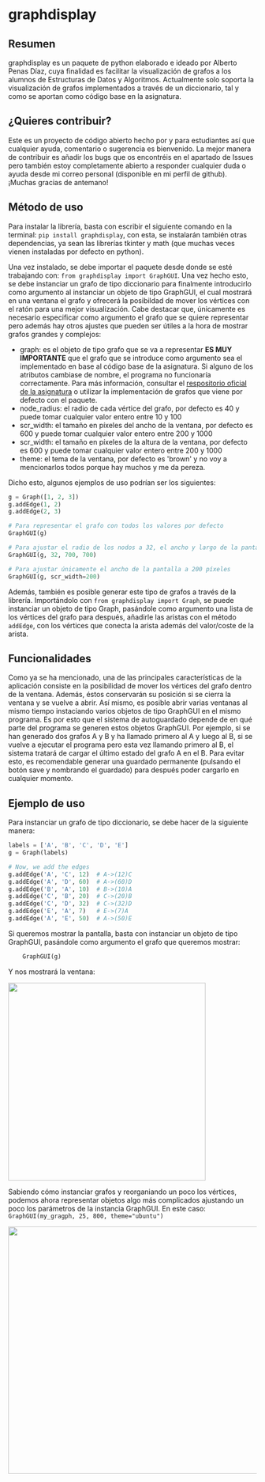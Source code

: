 # graphdisplay

## Resumen

graphdisplay es un paquete de python elaborado e ideado por Alberto Penas Díaz, cuya finalidad es facilitar la visualización de grafos a los alumnos de Estructuras de Datos y Algoritmos. 
Actualmente solo soporta la visualización de grafos implementados a través de un diccionario, tal y como se aportan como código base en la asignatura. 

## ¿Quieres contribuir?

Este es un proyecto de código abierto hecho por y para estudiantes así que cualquier ayuda, comentario o sugerencia es bienvenido. La mejor manera de contribuir es añadir los bugs que os encontréis 
en el apartado de Issues pero también estoy completamente abierto a responder cualquier duda o ayuda desde mi correo personal (disponible en mi perfil de github). ¡Muchas gracias de antemano!

## Método de uso 

Para instalar la librería, basta con escribir el siguiente comando en la terminal: `pip install graphdisplay`, con esta, se instalarán también otras dependencias, ya sean las librerías 
tkinter y math (que muchas veces vienen instaladas por defecto en python). 

Una vez instalado, se debe importar el paquete desde donde se esté trabajando con: `from graphdisplay import GraphGUI`. Una vez hecho esto, se debe instanciar un grafo de tipo diccionario
para finalmente introducirlo como argumento al instanciar un objeto de tipo GraphGUI, el cual mostrará en una ventana el grafo y ofrecerá la posibildad de mover los vértices con el ratón 
para una mejor visualización. Cabe destacar que, únicamente es necesario especificar como argumento el grafo que se quiere representar pero además hay otros ajustes que pueden ser útiles a la hora de mostrar 
grafos grandes y complejos:
+ graph: es el objeto de tipo grafo que se va a representar **ES MUY IMPORTANTE** que el grafo que se introduce como argumento sea el implementado en base al código base de la asignatura. Si alguno
de los atributos cambiase de nombre, el programa no funcionaría correctamente. Para más información, consultar el [respositorio oficial de la asignatura](https://github.com/isegura/EDA) o utilizar la 
implementación de grafos que viene por defecto con el paquete.
+ node_radius: el radio de cada vértice del grafo, por defecto es 40 y puede tomar cualquier valor entero entre 10 y 100
+ scr_width: el tamaño en píxeles del ancho de la ventana, por defecto es 600 y puede tomar cualquier valor entero entre 200 y 1000
+ scr_width: el tamaño en píxeles de la altura de la ventana, por defecto es 600 y puede tomar cualquier valor entero entre 200 y 1000
+ theme: el tema de la ventana, por defecto es 'brown' y no voy a mencionarlos todos porque hay muchos y me da pereza.

Dicho esto, algunos ejemplos de uso podrían ser los siguientes:
```python
g = Graph([1, 2, 3])
g.addEdge(1, 2)
g.addEdge(2, 3)

# Para representar el grafo con todos los valores por defecto
GraphGUI(g)

# Para ajustar el radio de los nodos a 32, el ancho y largo de la pantalla a 700
GraphGUI(g, 32, 700, 700)

# Para ajustar únicamente el ancho de la pantalla a 200 píxeles
GraphGUI(g, scr_width=200)
```

Además, también es posible generar este tipo de grafos a través de la librería. Importándolo con `from graphdisplay import Graph`, se puede instanciar un objeto de tipo Graph, pasándole como
argumento una lista de los vértices del grafo para después, añadirle las aristas con el método `addEdge`, con los vértices que conecta la arista además del valor/coste de la arista.

## Funcionalidades
Como ya se ha mencionado, una de las principales características de la aplicación consiste en la posibilidad de mover los vértices del grafo dentro de la ventana. Además,
éstos conservarán su posición si se cierra la ventana y se vuelve a abrir. Así mismo, es posible abrir varias ventanas al mismo tiempo 
instaciando varios objetos de tipo GraphGUI en el mismo programa. Es por esto que el sistema de autoguardado depende de en qué parte del programa se generen estos objetos GraphGUI.
Por ejemplo, si se han generado dos grafos A y B y ha llamado primero al A y luego al B, si se vuelve a ejecutar el programa pero esta vez llamando primero al B, el sistema
tratará de cargar el último estado del grafo A en el B. Para evitar esto, es recomendable generar una guardado permanente (pulsando el botón save y nombrando el guardado) para
después poder cargarlo en cualquier momento.
## Ejemplo de uso

Para instanciar un grafo de tipo diccionario, se debe hacer de la siguiente manera: 

```python
labels = ['A', 'B', 'C', 'D', 'E']
g = Graph(labels)

# Now, we add the edges
g.addEdge('A', 'C', 12)  # A->(12)C
g.addEdge('A', 'D', 60)  # A->(60)D
g.addEdge('B', 'A', 10)  # B->(10)A
g.addEdge('C', 'B', 20)  # C->(20)B
g.addEdge('C', 'D', 32)  # C->(32)D
g.addEdge('E', 'A', 7)   # E->(7)A
g.addEdge('A', 'E', 50)  # A->(50)E
```

Si queremos mostrar la pantalla, basta con instanciar un objeto de tipo GraphGUI, pasándole como argumento el grafo que queremos mostrar: 

```python
    GraphGUI(g)
```
Y nos mostrará la ventana:

<img src="https://user-images.githubusercontent.com/94072018/236611009-de477dd9-d2dd-4247-80fa-dfc3e7a86a4b.png" width="400" height="400">

Sabiendo cómo instanciar grafos y reorganiando un poco los vértices, podemos ahora representar objetos algo más complicados ajustando un poco los parámetros de la instancia GraphGUI. En este caso: `GraphGUI(my_gragph, 25, 800, theme="ubuntu")`

<img src="https://user-images.githubusercontent.com/94072018/236917833-fa23fd9c-877f-43d8-9d03-2fd68fc6eb85.png" width="600" height="500">



